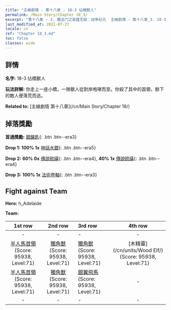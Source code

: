 ```yaml
---
title: "主線劇情 - 第十八章 - 18-3 佔橋獸人"
permalink: /Main Story/Chapter 18_3/
excerpt: "第十八章 - 3. 魔法门之英雄无敌：战争纪元  主線劇情 - 第十八章_3. 18-3 佔橋獸人"
last_modified_at: 2021-07-27
locale: cn
ref: "Chapter 18_3.md"
toc: false
classes: wide
---
```


## 詳情

 **名字:** 18-3 佔橋獸人

 **玩法詳解:** 你走上一座小橋，一隊獸人從對岸咆哮而至。你殺了其中的首領，餘下的敵人便落荒而逃。

 **Related to:** [主線劇情 第十八章](/cn/Main Story/Chapter 18/)

## 掉落獎勵

 **首通獎勵:** [銀鑰匙](/cn/Items/con_693/){: .btn .btn--era3}

 **Drop 1:** **100% 1x** [神話水銀](/cn/Items/mat_63/){: .btn .btn--era5}

 **Drop 2:** **60% 0x** [傳說硫磺](/cn/Items/mat_57/){: .btn .btn--era4}, **40% 1x** [傳說硫磺](/cn/Items/mat_57/){: .btn .btn--era4}

 **Drop 3:** **100% 1x** [法術卷軸](/cn/Items/con_694/){: .btn .btn--era3}


## Fight against Team
 **Hero:** h_Adelaide

 **Team:**


  | 1st row | 2nd row | 3rd row | 4th row |
  |:----:|:----:|:----|:----:|
  | - | - | - | - |
  | [半人馬首領](/cn/units/Centaur/) (Score: 95938, Level:71)  | [獨角獸](/cn/units/Unicorn/) (Score: 95938, Level:71)  | [獨角獸](/cn/units/Unicorn/) (Score: 95938, Level:71)  | [木精靈](/cn/units/Wood Elf/) (Score: 95938, Level:71)  |
  | [半人馬首領](/cn/units/Centaur/) (Score: 95938, Level:71)  | [獨角獸](/cn/units/Unicorn/) (Score: 95938, Level:71)  | [銀翼飛馬](/cn/units/Pegasus/) (Score: 95938, Level:71)  | - |
  | - | - | - | - |


